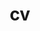 ---
layout: default
permalink: /cv/
title: cv
nav: true
nav_order: 4
redirect_to: ../assets/pdf/curriculumvitae.pdf
---